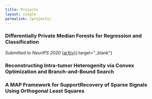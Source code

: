 ```yaml
---
title: Projects
layout: single
permalink: /projects/
---
```


### Differentially Private Median Forests for Regression and Classification
*Submitted to NeurIPS 2020* [(arXiv)](https://arxiv.org/pdf/2006.08795.pdf){:target="_blank"}

### Reconstructing Intra-tumor Heterogenity via Convex Optimization and Branch-and-Bound Search

### A MAP Framework for SupportRecovery of Sparse Signals Using Orthogonal Least Squares